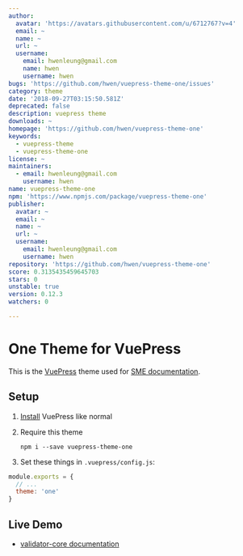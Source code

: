 ```yaml
---
author:
  avatar: 'https://avatars.githubusercontent.com/u/6712767?v=4'
  email: ~
  name: ~
  url: ~
  username:
    email: hwenleung@gmail.com
    name: hwen
    username: hwen
bugs: 'https://github.com/hwen/vuepress-theme-one/issues'
category: theme
date: '2018-09-27T03:15:50.581Z'
deprecated: false
description: vuepress theme
downloads: ~
homepage: 'https://github.com/hwen/vuepress-theme-one'
keywords:
  - vuepress-theme
  - vuepress-theme-one
license: ~
maintainers:
  - email: hwenleung@gmail.com
    username: hwen
name: vuepress-theme-one
npm: 'https://www.npmjs.com/package/vuepress-theme-one'
publisher:
  avatar: ~
  email: ~
  name: ~
  url: ~
  username:
    email: hwenleung@gmail.com
    username: hwen
repository: 'https://github.com/hwen/vuepress-theme-one'
score: 0.3135435459645703
stars: 0
unstable: true
version: 0.12.3
watchers: 0

---
```


# One Theme for VuePress

This is the [VuePress](https://vuepress.vuejs.org/) theme used for [SME documentation](https://sme-fe.github.io/website-validator/).

## Setup

1. [Install](https://vuepress.vuejs.org/guide/getting-started.html) VuePress like normal
2. Require this theme

    ```
    npm i --save vuepress-theme-one
    ```

3. Set these things in `.vuepress/config.js`:

```js
module.exports = {
  // ...
  theme: 'one'
}
```

## Live Demo

- [validator-core documentation](https://sme-fe.github.io/website-validator/)